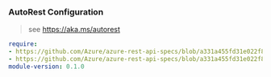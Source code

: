### AutoRest Configuration

> see https://aka.ms/autorest

``` yaml
require:
- https://github.com/Azure/azure-rest-api-specs/blob/a331a455fd31e022f8df07105058ae586a02ab03/specification/containerservice/resource-manager/readme.md
- https://github.com/Azure/azure-rest-api-specs/blob/a331a455fd31e022f8df07105058ae586a02ab03/specification/containerservice/resource-manager/readme.go.md
module-version: 0.1.0
```